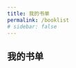 ```yaml
---
title: 我的书单
permalink: /booklist
# sidebar: false
---
```

## 我的书单
<Book v-for="item in books" :key="item.id" :book="item" />

<script>
const books = require('../.vuepress/configs/booklist')
export default {
    data(){
        return {
            books:books
        }
    }
};
</script>